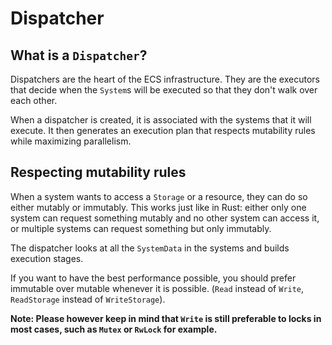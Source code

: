# Dispatcher

## What is a `Dispatcher`?

Dispatchers are the heart of the ECS infrastructure. They are the executors that decide when the `System`s will be executed so that they don't walk over each other.

When a dispatcher is created, it is associated with the systems that it will execute. It then generates an execution plan that respects mutability rules while maximizing parallelism.

## Respecting mutability rules

When a system wants to access a `Storage` or a resource, they can do so either mutably or immutably. This works just like in Rust: either only one system can request something mutably and no other system can access it, or multiple systems can request something but only immutably.

The dispatcher looks at all the `SystemData` in the systems and builds execution stages.

If you want to have the best performance possible, you should prefer immutable over mutable whenever it is possible. (`Read` instead of `Write`, `ReadStorage` instead of `WriteStorage`).

__Note: Please however keep in mind that `Write` is still preferable to locks in most cases, such as `Mutex` or `RwLock` for example.__

